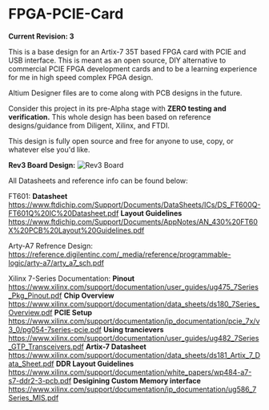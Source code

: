 # FPGA-PCIE-Card

**Current Revision: 3**

This is a base design for an Artix-7 35T based FPGA card with PCIE and USB interface. This is meant as an open source, DIY alternative to commercial PCIE FPGA development cards and to be a learning experience for me in high speed complex FPGA design.

Altium Designer files are to come along with PCB designs in the future. 

Consider this project in its pre-Alpha stage with **ZERO testing and verification.** 
This whole design has been based on reference designs/guidance from Diligent, Xilinx, and FTDI.

This design is fully open source and free for anyone to use, copy, or whatever else you'd like. 

**Rev3 Board Design:**
![Rev3 Board](https://i.imgur.com/xOjqv3y.png)

All Datasheets and reference info can be found below: 

FT601:
**Datasheet**
https://www.ftdichip.com/Support/Documents/DataSheets/ICs/DS_FT600Q-FT601Q%20IC%20Datasheet.pdf
**Layout Guidelines**
https://www.ftdichip.com/Support/Documents/AppNotes/AN_430%20FT60X%20PCB%20Layout%20Guidelines.pdf

Arty-A7 Refrence Design:
https://reference.digilentinc.com/_media/reference/programmable-logic/arty-a7/arty_a7_sch.pdf

Xilinx 7-Series Documentation:
**Pinout**
https://www.xilinx.com/support/documentation/user_guides/ug475_7Series_Pkg_Pinout.pdf
**Chip Overview**
https://www.xilinx.com/support/documentation/data_sheets/ds180_7Series_Overview.pdf
**PCIE Setup**
https://www.xilinx.com/support/documentation/ip_documentation/pcie_7x/v3_0/pg054-7series-pcie.pdf
**Using trancievers**
https://www.xilinx.com/support/documentation/user_guides/ug482_7Series_GTP_Transceivers.pdf
**Artix-7 Datasheet**
https://www.xilinx.com/support/documentation/data_sheets/ds181_Artix_7_Data_Sheet.pdf
**DDR Layout Guidelines**
https://www.xilinx.com/support/documentation/white_papers/wp484-a7-s7-ddr2-3-pcb.pdf
**Desigining Custom Memory interface**
https://www.xilinx.com/support/documentation/ip_documentation/ug586_7Series_MIS.pdf

